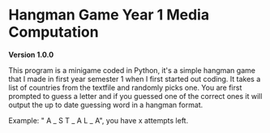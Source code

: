 # Hangman Game Year 1 Media Computation

**Version 1.0.0**

This program is a minigame coded in Python, it's a simple hangman game that I made in first year semester 1 when I first started out coding. It takes a list of countries from the textfile and randomly picks one. You are first prompted to guess a letter and if you guessed one of the correct ones it will output the up to date guessing word in a hangman format.

Example: " A _ S T _ A L \_ A", you have x attempts left.
